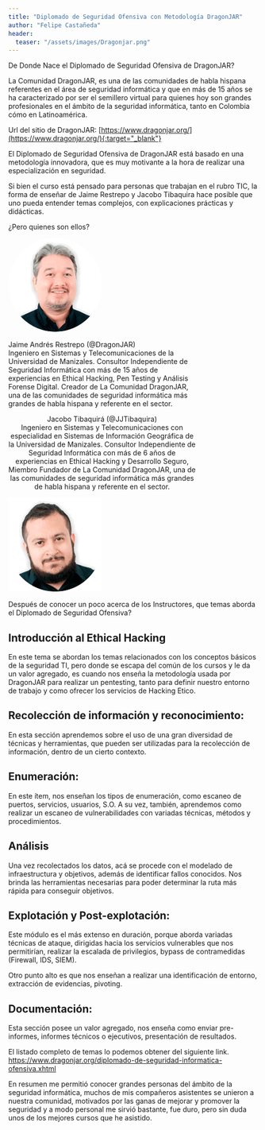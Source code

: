 ```yaml
---
title: "Diplomado de Seguridad Ofensiva con Metodología DragonJAR"
author: "Felipe Castañeda"
header: 
  teaser: "/assets/images/Dragonjar.png"
---
```


De Donde Nace el Diplomado de Seguridad Ofensiva de DragonJAR?

La Comunidad DragonJAR, es una de las comunidades de habla hispana referentes en el área de seguridad informática y que en más de 15 años se ha caracterizado por ser el semillero virtual para quienes hoy son grandes profesionales en el ámbito de la seguridad informática, tanto en Colombia cómo en Latinoamérica.

Url del sitio de DragonJAR: [https://www.dragonjar.org/](https://www.dragonjar.org/){:target="_blank"}

El Diplomado de Seguridad Ofensiva de DragonJAR está basado en una metodología innovadora, que es muy motivante a la hora de realizar una especialización en seguridad.

Si bien el curso está pensado para personas que trabajan en el rubro TIC, la forma de enseñar de Jaime Restrepo y Jacobo Tibaquira hace posible que uno pueda entender temas complejos, con explicaciones prácticas y didácticas.

¿Pero quienes son ellos?

<div style="text-align:center;width: 100%;margin: auto;">
	<div class="block-columns">
		<div class="block-column" style="width: 25%;text-align: center;">
			<img style="max-width:189px;border-radius:99999px;" src="/assets/images/jaimerestrepo.png" />
		</div>
		<div class="block-column" style="width: 75%;text-align: left;">
			<p>Jaime Andrés Restrepo (@DragonJAR)<br/>
			Ingeniero en Sistemas y Telecomunicaciones de la Universidad de Manizales. Consultor Independiente de Seguridad Informática con más de 15 años de experiencias en Ethical Hacking, Pen Testing y Análisis Forense Digital. Creador de La Comunidad DragonJAR, una de las comunidades de seguridad informática más grandes de habla hispana y referente en el sector.</p>
		</div>
	</div>
	<div class="block-columns">
		<div class="block-column" style="width: 75%;text-align: center;">
			<p>Jacobo Tibaquirá (@JJTibaquira)<br/>
			Ingeniero en Sistemas y Telecomunicaciones con especialidad en Sistemas de Información Geográfica de la Universidad de Manizales. Consultor Independiente de Seguridad Informática con más de 6 años de experiencias en Ethical Hacking y Desarrollo Seguro, Miembro Fundador de La Comunidad DragonJAR, una de las comunidades de seguridad informática más grandes de habla hispana y referente en el sector.</p>
		</div>
		<div class="block-column" style="width: 25%;text-align: left;">
			<img style="max-width:189px;" src="/assets/images/jacobo-tibiquira.png" />
		</div>
	</div>
</div>

Después de conocer un poco acerca de los Instructores, que temas aborda el Diplomado de Seguridad Ofensiva?

## Introducción al Ethical Hacking

En este tema se abordan los temas relacionados con los conceptos básicos de la seguridad TI, pero donde se escapa del común de los cursos y le da un valor agregado, es cuando nos enseña la metodología usada por DragonJAR para realizar un pentesting, tanto para definir nuestro entorno de trabajo y como ofrecer los servicios de Hacking Etico.

## Recolección de información y reconocimiento:

En esta sección aprendemos sobre el  uso de una gran diversidad de técnicas y herramientas, que pueden ser utilizadas para la recolección de información, dentro de un cierto contexto.

## Enumeración:

En este ítem, nos enseñan los tipos de enumeración, como escaneo de puertos, servicios, usuarios, S.O. A su vez, también, aprendemos como realizar un escaneo de vulnerabilidades con variadas técnicas, métodos y procedimientos.

## Análisis

Una vez recolectados los datos, acá se procede con el modelado de infraestructura y objetivos, además de identificar fallos conocidos. Nos brinda las herramientas necesarias para poder determinar la ruta más rápida para conseguir objetivos.

## Explotación y Post-explotación:

Este módulo es el más extenso en duración, porque aborda variadas técnicas de ataque, dirigidas hacia los servicios vulnerables que nos permitirían, realizar la escalada de privilegios, bypass de contramedidas (Firewall, IDS, SIEM).

Otro punto alto es que nos enseñan a realizar una identificación de entorno, extracción de evidencias, pivoting.

## Documentación:

Esta sección posee un valor agregado, nos enseña como enviar pre-informes, informes técnicos o ejecutivos, presentación de resultados.

El listado completo de temas lo podemos obtener del siguiente link. https://www.dragonjar.org/diplomado-de-seguridad-informatica-ofensiva.xhtml

En resumen me permitió conocer grandes personas del ámbito de la seguridad informática,  muchos de mis compañeros asistentes se unieron a nuestra comunidad, motivados por las ganas de mejorar y promover la seguridad y a modo personal  me sirvió bastante, fue duro, pero sin duda unos de los mejores cursos que he asistido.